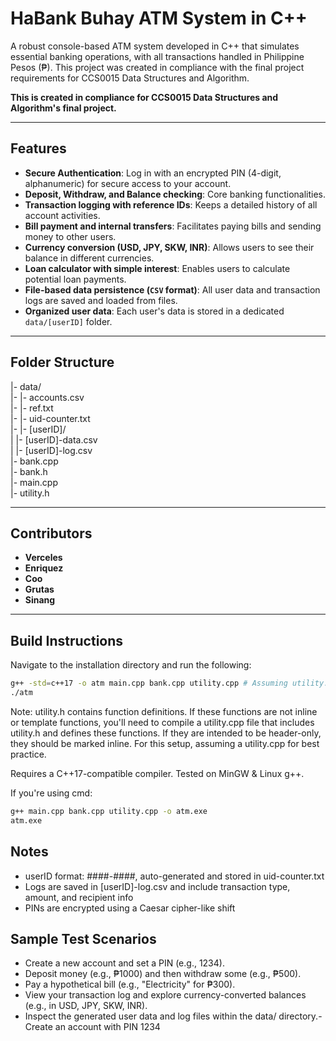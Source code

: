 
# HaBank Buhay ATM System in C++

A robust console-based ATM system developed in C++ that simulates essential banking operations, with all transactions handled in Philippine Pesos (₱). This project was created in compliance with the final project requirements for CCS0015 Data Structures and Algorithm.

**This is created in compliance for CCS0015 Data Structures and Algorithm's final project.**

---

## Features

- **Secure Authentication**: Log in with an encrypted PIN (4-digit, alphanumeric) for secure access to your account.
- **Deposit, Withdraw, and Balance checking**: Core banking functionalities.
- **Transaction logging with reference IDs**: Keeps a detailed history of all account activities.
- **Bill payment and internal transfers**: Facilitates paying bills and sending money to other users.
- **Currency conversion (USD, JPY, SKW, INR)**: Allows users to see their balance in different currencies.
- **Loan calculator with simple interest**: Enables users to calculate potential loan payments.
- **File-based data persistence (`CSV` format)**: All user data and transaction logs are saved and loaded from files.
- **Organized user data**: Each user's data is stored in a dedicated `data/[userID]` folder.

---

## Folder Structure

|- data/ <br>
|-   |- accounts.csv <br>
|-   |- ref.txt <br>
|-   |- uid-counter.txt <br>
|-   |- [userID]/ <br>
|         |- [userID]-data.csv <br>
|         |- [userID]-log.csv <br>
|- bank.cpp <br>
|- bank.h <br>
|- main.cpp <br>
|- utility.h <br>

---

## Contributors

- **Verceles**
- **Enriquez**
- **Coo**
- **Grutas**
- **Sinang**

---

## Build Instructions

Navigate to the installation directory and run the following:

```bash
g++ -std=c++17 -o atm main.cpp bank.cpp utility.cpp # Assuming utility.cpp exists for utility.h functions
./atm
```

Note: utility.h contains function definitions. If these functions are not inline or template functions, you'll need to compile a utility.cpp file that includes utility.h and defines these functions. If they are intended to be header-only, they should be marked inline. For this setup, assuming a utility.cpp for best practice.

Requires a C++17-compatible compiler. Tested on MinGW & Linux g++.

If you're using cmd:
```bash
g++ main.cpp bank.cpp utility.cpp -o atm.exe
atm.exe
```

## Notes

- userID format: ####-####, auto-generated and stored in uid-counter.txt
- Logs are saved in [userID]-log.csv and include transaction type, amount, and recipient info
- PINs are encrypted using a Caesar cipher-like shift

## Sample Test Scenarios
- Create a new account and set a PIN (e.g., 1234).
- Deposit money (e.g., ₱1000) and then withdraw some (e.g., ₱500).
- Pay a hypothetical bill (e.g., "Electricity" for ₱300).
- View your transaction log and explore currency-converted balances (e.g., in USD, JPY, SKW, INR).
- Inspect the generated user data and log files within the data/ directory.- Create an account with PIN 1234